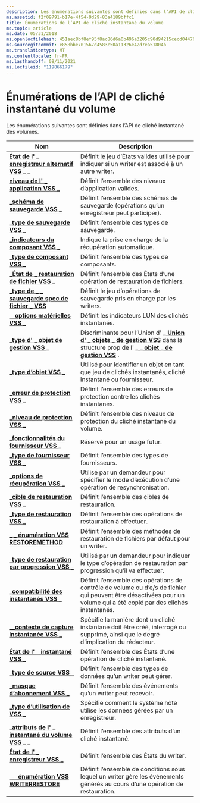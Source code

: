```yaml
---
description: Les énumérations suivantes sont définies dans l’API de cliché instantané des volumes.
ms.assetid: f2f09791-b17e-4f54-9d29-83a4189bffc1
title: Énumérations de l’API de cliché instantané du volume
ms.topic: article
ms.date: 05/31/2018
ms.openlocfilehash: 451aec8bf8ef95f8ac86d6a0b496a3205c90d94215cecd044707af5502e50b79
ms.sourcegitcommit: e858bbe701567d4583c50a11326e42d7ea51804b
ms.translationtype: MT
ms.contentlocale: fr-FR
ms.lasthandoff: 08/11/2021
ms.locfileid: "119866179"
---
```

# <a name="volume-shadow-copy-api-enumerations"></a>Énumérations de l’API de cliché instantané du volume

Les énumérations suivantes sont définies dans l’API de cliché instantané des volumes.



| Nom                                                                           | Description                                                                                                                                                        |
|--------------------------------------------------------------------------------|--------------------------------------------------------------------------------------------------------------------------------------------------------------------|
| [**État de l' \_ enregistreur alternatif VSS \_ \_**](/windows/desktop/api/VsWriter/ne-vswriter-vss_alternate_writer_state)            | Définit le jeu d’États valides utilisé pour indiquer si un writer est associé à un autre writer.                                                              |
| [**niveau de l' \_ application VSS \_**](/windows/desktop/api/Vss/ne-vss-vss_application_level)                       | Définit l’ensemble des niveaux d’application valides.                                                                                                                       |
| [**\_schéma de sauvegarde VSS \_**](/windows/desktop/api/Vss/ne-vss-vss_backup_schema)                               | Définit l’ensemble des schémas de sauvegarde (opérations qu’un enregistreur peut participer).                                                                                          |
| [**\_type de sauvegarde VSS \_**](/windows/desktop/api/Vss/ne-vss-vss_backup_type)                                   | Définit l’ensemble des types de sauvegarde.                                                                                                                                   |
| [**\_indicateurs du composant VSS \_**](/windows/desktop/api/VsWriter/ne-vswriter-vss_component_flags)                           | Indique la prise en charge de la récupération automatique.                                                                                                                               |
| [**\_type de composant VSS \_**](/windows/desktop/api/VsWriter/ne-vswriter-vss_component_type)                             | Définit l’ensemble des types de composants.                                                                                                                                |
| [**\_État de \_ restauration de fichier VSS \_**](/windows/desktop/api/VsWriter/ne-vswriter-vss_file_restore_status)                  | Définit l’ensemble des États d’une opération de restauration de fichiers.                                                                                                           |
| [**\_type de \_ \_ sauvegarde spec de fichier \_ VSS**](/windows/desktop/api/Vss/ne-vss-vss_file_spec_backup_type)             | Définit le jeu d’opérations de sauvegarde pris en charge par les writers.                                                                                                         |
| [**\_\_options matérielles VSS \_**](/windows/desktop/api/Vss/ne-vss-vss_hardware_options)                      | Définit les indicateurs LUN des clichés instantanés.                                                                                                                                     |
| [**\_type d' \_ objet de gestion VSS \_**](/windows/desktop/api/VsMgmt/ne-vsmgmt-vss_mgmt_object_type)                        | Discriminante pour l’Union d' [**\_ Union d' \_ objets \_ de gestion VSS**](/windows/desktop/api/VsMgmt/ns-vsmgmt-__midl___midl_itf_vsmgmt_0000_0000_0001) dans la structure prop de l' [**\_ \_ objet \_ de gestion VSS**](/windows/desktop/api/VsMgmt/ns-vsmgmt-vss_mgmt_object_prop) . |
| [**\_type d’objet VSS \_**](/windows/desktop/api/Vss/ne-vss-vss_object_type)                                   | Utilisé pour identifier un objet en tant que jeu de clichés instantanés, cliché instantané ou fournisseur.                                                                                         |
| [**\_erreur de protection VSS \_**](/windows/desktop/api/VsMgmt/ne-vsmgmt-vss_protection_fault)                         | Définit l’ensemble des erreurs de protection contre les clichés instantanés.                                                                                                                  |
| [**\_niveau de protection VSS \_**](/windows/desktop/api/VsMgmt/ne-vsmgmt-vss_protection_level)                         | Définit l’ensemble des niveaux de protection du cliché instantané du volume.                                                                                                           |
| [**\_fonctionnalités du fournisseur VSS \_**](/windows/desktop/api/vss/ne-vss-vss_provider_capabilities)              | Réservé pour un usage futur.                                                                                                                                           |
| [**\_type de fournisseur VSS \_**](/windows/desktop/api/Vss/ne-vss-vss_provider_type)                               | Définit l’ensemble des types de fournisseurs.                                                                                                                                 |
| [**\_options de récupération VSS \_**](/windows/desktop/api/Vss/ne-vss-vss_recovery_options)                         | Utilisé par un demandeur pour spécifier le mode d’exécution d’une opération de resynchronisation.                                                                               |
| [**\_cible de restauration VSS \_**](/windows/desktop/api/VsWriter/ne-vswriter-vss_restore_target)                             | Définit l’ensemble des cibles de restauration.                                                                                                                                |
| [**\_type de restauration VSS \_**](/windows/desktop/api/Vss/ne-vss-vss_restore_type)                                 | Définit l’ensemble des opérations de restauration à effectuer.                                                                                                              |
| [**\_ \_ énumération VSS RESTOREMETHOD**](/windows/desktop/api/VsWriter/ne-vswriter-vss_restoremethod_enum)                     | Définit l’ensemble des méthodes de restauration de fichiers par défaut pour un writer.                                                                                                      |
| [**\_type de restauration par progression VSS \_**](/windows/desktop/api/Vss/ne-vss-vss_rollforward_type)                         | Utilisé par un demandeur pour indiquer le type d’opération de restauration par progression qu’il va effectuer.                                                                         |
| [**\_compatibilité des instantanés VSS \_**](/windows/desktop/api/Vss/ne-vss-vss_snapshot_compatibility)             | Définit l’ensemble des opérations de contrôle de volume ou d’e/s de fichier qui peuvent être désactivées pour un volume qui a été copié par des clichés instantanés.                                            |
| [**\_\_contexte de capture instantanée VSS \_**](/windows/desktop/api/Vss/ne-vss-vss_snapshot_context)                      | Spécifie la manière dont un cliché instantané doit être créé, interrogé ou supprimé, ainsi que le degré d’implication du rédacteur.                                                            |
| [**État de l' \_ instantané VSS \_**](/windows/desktop/api/Vss/ne-vss-vss_snapshot_state)                             | Définit l’ensemble des États d’une opération de cliché instantané.                                                                                                              |
| [**\_type de source VSS \_**](/windows/desktop/api/VsWriter/ne-vswriter-vss_source_type)                                   | Définit l’ensemble des types de données qu’un writer peut gérer.                                                                                                         |
| [**\_masque d’abonnement VSS \_**](/windows/desktop/api/VsWriter/ne-vswriter-vss_subscribe_mask)                             | Définit l’ensemble des événements qu’un writer peut recevoir.                                                                                                               |
| [**\_type d’utilisation de VSS \_**](/windows/desktop/api/VsWriter/ne-vswriter-vss_usage_type)                                     | Spécifie comment le système hôte utilise les données gérées par un enregistreur.                                                                                                   |
| [**\_attributs de l' \_ instantané du volume VSS \_ \_**](/windows/desktop/api/Vss/ne-vss-vss_volume_snapshot_attributes) | Définit l’ensemble des attributs d’un cliché instantané.                                                                                                                    |
| [**État de l' \_ enregistreur VSS \_**](/windows/desktop/api/Vss/ne-vss-vss_writer_state)                                 | Définit l’ensemble des États du writer.                                                                                                                           |
| [**\_ \_ énumération VSS WRITERRESTORE**](/windows/desktop/api/VsWriter/ne-vswriter-vss_writerrestore_enum)                     | Définit l’ensemble de conditions sous lequel un writer gère les événements générés au cours d’une opération de restauration.                                                        |



 

 

 



